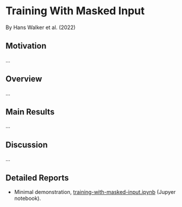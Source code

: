 # Training With Masked Input

By Hans Walker et al. (2022)

## Motivation

...

## Overview

...

## Main Results

...

## Discussion

...

## Detailed Reports

 - Minimal demonstration, [training-with-masked-input.ipynb](training-with-masked-input.ipynb) (Jupyer notebook).
